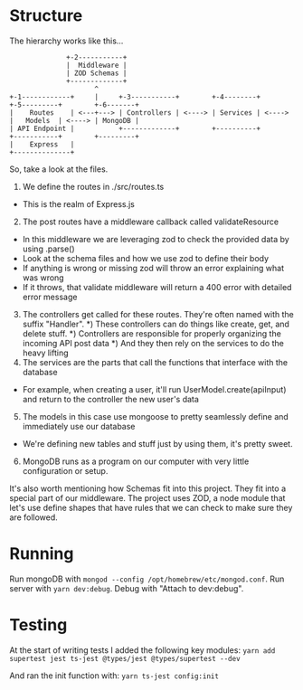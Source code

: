 # Structure
The hierarchy works like this...
```
              +-2-----------+
              |  Middleware |
              | ZOD Schemas |
              +-------------+
                     ^
+-1------------+     |     +-3-----------+        +-4--------+        +-5---------+        +-6-------+
|    Routes    | <---+---> | Controllers | <----> | Services | <----> |   Models  | <----> | MongoDB |
| API Endpoint |           +-------------+        +----------+        +-----------+        +---------+
|    Express   |
+--------------+
```

So, take a look at the files.
1) We define the routes in ./src/routes.ts
  * This is the realm of Express.js
2) The post routes have a middleware callback called validateResource
  * In this middleware we are leveraging zod to check the provided data by using .parse()
  * Look at the schema files and how we use zod to define their body
  * If anything is wrong or missing zod will throw an error explaining what was wrong
  * If it throws, that validate middleware will return a 400 error with detailed error message
3) The controllers get called for these routes. They're often named with the suffix "Handler".
  *) These controllers can do things like create, get, and delete stuff.
  *) Controllers are responsible for properly organizing the incoming API post data
  *) And they then rely on the services to do the heavy lifting
4) The services are the parts that call the functions that interface with the database
  * For example, when creating a user, it'll run UserModel.create(apiInput) and return to the controller the new user's data
5) The models in this case use mongoose to pretty seamlessly define and immediately use our database
  * We're defining new tables and stuff just by using them, it's pretty sweet.
6) MongoDB runs as a program on our computer with very little configuration or setup.

It's also worth mentioning how Schemas fit into this project. They fit into a special part of our middleware.
The project uses ZOD, a node module that let's use define shapes that have rules that we can check to make sure they are followed.

# Running
Run mongoDB with `mongod --config /opt/homebrew/etc/mongod.conf`.
Run server with `yarn dev:debug`.
Debug with "Attach to dev:debug".

# Testing
At the start of writing tests I added the following key modules:
`yarn add supertest jest ts-jest @types/jest @types/supertest --dev`

And ran the init function with:
`yarn ts-jest config:init`